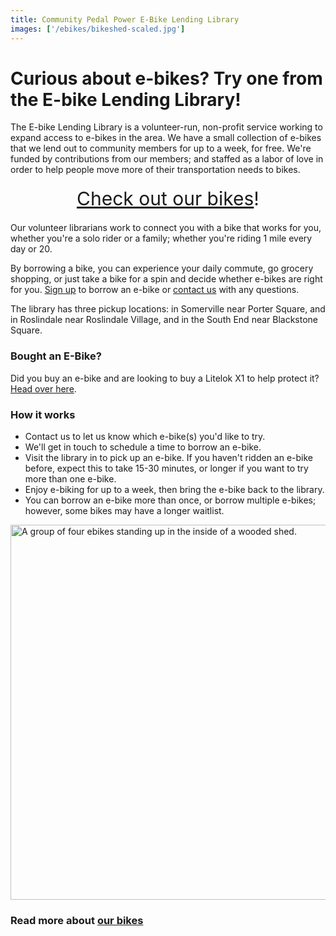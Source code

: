 ```yaml
---
title: Community Pedal Power E-Bike Lending Library
images: ['/ebikes/bikeshed-scaled.jpg']
---
```


# Curious about e-bikes? Try one from the E-bike Lending Library!

The E-bike Lending Library is a volunteer-run, non-profit service working to
expand access to e-bikes in the area. We have a small collection of e-bikes
that we lend out to community members for up to a week, for free. We're
funded by contributions from our members; and staffed as a labor of love in
order to help people move more of their transportation needs to bikes.

<div style="text-align: center; font-size: 30px; margin: 20px"><a href="/our-bikes/">Check out our bikes</a>!</div>

Our volunteer librarians work to connect you with a bike that works for you,
whether you're a solo rider or a family; whether you're riding 1 mile every
day or 20.

By borrowing a bike, you can experience your daily commute, go grocery
shopping, or just take a bike for a spin and decide whether e-bikes are right
for you. [Sign up](https://forms.gle/WkBo3KS4jfbQtgAr7) to borrow an e-bike or
[contact us](mailto:librarians@communitypedalpower.org) with any questions.

The library has three pickup locations: in Somerville near Porter Square, and
in Roslindale near Roslindale Village, and in the South End near Blackstone
Square.

### Bought an E-Bike?

Did you buy an e-bike and are looking to buy a Litelok X1 to help protect 
it? [Head over here](https://www.paypal.com/donate/?hosted_button_id=2XFPFWWXMWQWN).


### How it works

* Contact us to let us know which e-bike(s) you'd like to try.
* We'll get in touch to schedule a time to borrow an e-bike.
* Visit the library in to pick up an e-bike. If you haven't
    ridden an e-bike before, expect this to take 15-30 minutes, or
    longer if you want to try more than one e-bike.
* Enjoy e-biking for up to a week, then bring the e-bike back to the
    library.
* You can borrow an e-bike more than once, or borrow multiple e-bikes;
  however, some bikes may have a longer waitlist.


<img src="/ebikes/bikeshed-scaled.jpg" width=600 alt="A group of four ebikes standing up in the inside of a wooded shed." />

### Read more about [our bikes](/our-bikes)
